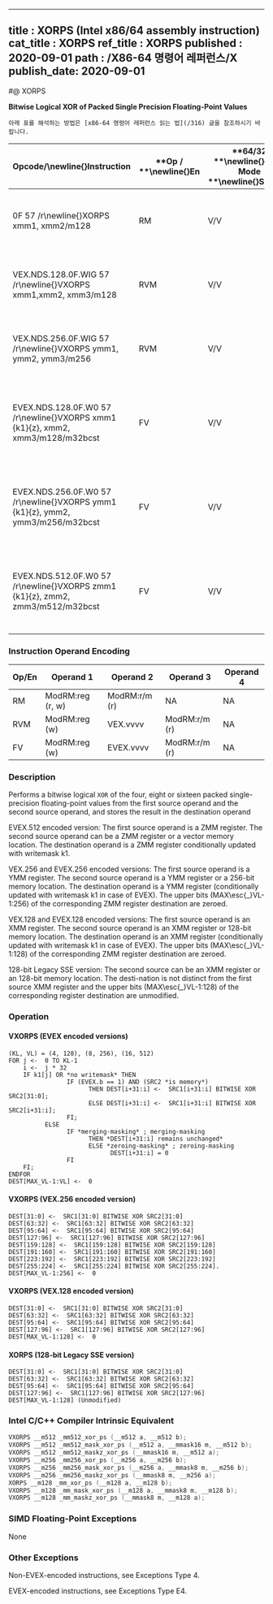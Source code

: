 ----------------------------
title : XORPS (Intel x86/64 assembly instruction)
cat_title : XORPS
ref_title : XORPS
published : 2020-09-01
path : /X86-64 명령어 레퍼런스/X
publish_date: 2020-09-01
----------------------------


#@ XORPS

**Bitwise Logical XOR of Packed Single Precision Floating-Point Values**

```lec-info
아래 표를 해석하는 방법은 [x86-64 명령어 레퍼런스 읽는 법](/316) 글을 참조하시기 바랍니다.
```

|**Opcode/**\newline{}**Instruction**|**Op / **\newline{}**En**|**64/32 **\newline{}**bit Mode **\newline{}**Support**|**CPUID **\newline{}**Feature **\newline{}**Flag**|**Description**|
|------------------------------------|-------------------------|------------------------------------------------------|--------------------------------------------------|---------------|
|0F 57 /r\newline{}XORPS xmm1, xmm2/m128|RM|V/V|SSE|Return the bitwise logical XOR of packed single-precision floating-point values in xmm1 and xmm2/mem.|
|VEX.NDS.128.0F.WIG 57 /r\newline{}VXORPS xmm1,xmm2, xmm3/m128|RVM|V/V|AVX|Return the bitwise logical XOR of packed single-precision floating-point values in xmm2 and xmm3/mem.|
|VEX.NDS.256.0F.WIG 57 /r\newline{}VXORPS ymm1, ymm2, ymm3/m256|RVM|V/V|AVX|Return the bitwise logical XOR of packed single-precision floating-point values in ymm2 and ymm3/mem.|
|EVEX.NDS.128.0F.W0 57 /r\newline{}VXORPS xmm1 {k1}{z}, xmm2, xmm3/m128/m32bcst|FV|V/V|AVX512VL\newline{}AVX512DQ|Return the bitwise logical XOR of packed single-precision floating-point values in xmm2 and xmm3/m128/m32bcst subject to writemask k1.|
|EVEX.NDS.256.0F.W0 57 /r\newline{}VXORPS ymm1 {k1}{z}, ymm2, ymm3/m256/m32bcst|FV|V/V|AVX512VL\newline{}AVX512DQ|Return the bitwise logical XOR of packed single-precision floating-point values in ymm2 and ymm3/m256/m32bcst subject to writemask k1.|
|EVEX.NDS.512.0F.W0 57 /r\newline{}VXORPS zmm1 {k1}{z}, zmm2, zmm3/m512/m32bcst|FV|V/V|AVX512DQ|Return the bitwise logical XOR of packed single-precision floating-point values in zmm2 and zmm3/m512/m32bcst subject to writemask k1.|
### Instruction Operand Encoding


|Op/En|Operand 1|Operand 2|Operand 3|Operand 4|
|-----|---------|---------|---------|---------|
|RM|ModRM:reg (r, w)|ModRM:r/m (r)|NA|NA|
|RVM|ModRM:reg (w)|VEX.vvvv|ModRM:r/m (r)|NA|
|FV|ModRM:reg (w)|EVEX.vvvv|ModRM:r/m (r)|NA|
### Description


Performs a bitwise logical `XOR` of the four, eight or sixteen packed single-precision floating-point values from the first source operand and the second source operand, and stores the result in the destination operand

EVEX.512 encoded version: The first source operand is a ZMM register. The second source operand can be a ZMM register or a vector memory location. The destination operand is a ZMM register conditionally updated with writemask k1.

VEX.256 and EVEX.256 encoded versions: The first source operand is a YMM register. The second source operand is a YMM register or a 256-bit memory location. The destination operand is a YMM register (conditionally updated with writemask k1 in case of EVEX). The upper bits (MAX\esc{_}VL-1:256) of the corresponding ZMM register destination are zeroed.

VEX.128 and EVEX.128 encoded versions: The first source operand is an XMM register. The second source operand is an XMM register or 128-bit memory location. The destination operand is an XMM register (conditionally updated with writemask k1 in case of EVEX). The upper bits (MAX\esc{_}VL-1:128) of the corresponding ZMM register destination are zeroed.

128-bit Legacy SSE version: The second source can be an XMM register or an 128-bit memory location. The desti-nation is not distinct from the first source XMM register and the upper bits (MAX\esc{_}VL-1:128) of the corresponding register destination are unmodified.


### Operation
#### VXORPS (EVEX encoded versions)
```info-verb
(KL, VL) = (4, 128), (8, 256), (16, 512)
FOR j <-  0 TO KL-1
    i <-  j * 32
    IF k1[j] OR *no writemask* THEN
                IF (EVEX.b == 1) AND (SRC2 *is memory*)
                      THEN DEST[i+31:i] <-  SRC1[i+31:i] BITWISE XOR SRC2[31:0];
                      ELSE DEST[i+31:i] <-  SRC1[i+31:i] BITWISE XOR SRC2[i+31:i];
                FI;
          ELSE 
                IF *merging-masking* ; merging-masking
                      THEN *DEST[i+31:i] remains unchanged*
                      ELSE *zeroing-masking* ; zeroing-masking
                            DEST[i+31:i] = 0
                FI
    FI;
ENDFOR
DEST[MAX_VL-1:VL] <-  0
```
#### VXORPS (VEX.256 encoded version)
```info-verb
DEST[31:0] <-  SRC1[31:0] BITWISE XOR SRC2[31:0]
DEST[63:32] <-  SRC1[63:32] BITWISE XOR SRC2[63:32]
DEST[95:64] <-  SRC1[95:64] BITWISE XOR SRC2[95:64]
DEST[127:96] <-  SRC1[127:96] BITWISE XOR SRC2[127:96]
DEST[159:128] <-  SRC1[159:128] BITWISE XOR SRC2[159:128]
DEST[191:160] <-  SRC1[191:160] BITWISE XOR SRC2[191:160]
DEST[223:192] <-  SRC1[223:192] BITWISE XOR SRC2[223:192]
DEST[255:224] <-  SRC1[255:224] BITWISE XOR SRC2[255:224].
DEST[MAX_VL-1:256] <-  0
```
#### VXORPS (VEX.128 encoded version)
```info-verb
DEST[31:0] <-  SRC1[31:0] BITWISE XOR SRC2[31:0]
DEST[63:32] <-  SRC1[63:32] BITWISE XOR SRC2[63:32]
DEST[95:64] <-  SRC1[95:64] BITWISE XOR SRC2[95:64]
DEST[127:96] <-  SRC1[127:96] BITWISE XOR SRC2[127:96]
DEST[MAX_VL-1:128] <-  0
```
#### XORPS (128-bit Legacy SSE version)
```info-verb
DEST[31:0] <-  SRC1[31:0] BITWISE XOR SRC2[31:0]
DEST[63:32] <-  SRC1[63:32] BITWISE XOR SRC2[63:32]
DEST[95:64] <-  SRC1[95:64] BITWISE XOR SRC2[95:64]
DEST[127:96] <-  SRC1[127:96] BITWISE XOR SRC2[127:96]
DEST[MAX_VL-1:128] (Unmodified)
```

### Intel C/C++ Compiler Intrinsic Equivalent

```cpp
VXORPS __m512 _mm512_xor_ps (__m512 a, __m512 b);
VXORPS __m512 _mm512_mask_xor_ps (__m512 a, __mmask16 m, __m512 b);
VXORPS __m512 _mm512_maskz_xor_ps (__mmask16 m, __m512 a);
VXORPS __m256 _mm256_xor_ps (__m256 a, __m256 b);
VXORPS __m256 _mm256_mask_xor_ps (__m256 a, __mmask8 m, __m256 b);
VXORPS __m256 _mm256_maskz_xor_ps (__mmask8 m, __m256 a);
XORPS __m128 _mm_xor_ps (__m128 a, __m128 b);
VXORPS __m128 _mm_mask_xor_ps (__m128 a, __mmask8 m, __m128 b);
VXORPS __m128 _mm_maskz_xor_ps (__mmask8 m, __m128 a);
```
### SIMD Floating-Point Exceptions


None

### Other Exceptions


Non-EVEX-encoded instructions, see Exceptions Type 4.

EVEX-encoded instructions, see Exceptions Type E4.

